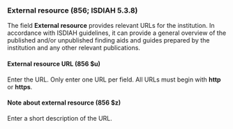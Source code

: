 ### External resource (856; ISDIAH 5.3.8)

The field **External resource** provides relevant URLs for the institution. In accordance with ISDIAH guidelines, it can provide a general overview of the published and/or unpublished finding aids and guides prepared by the
institution and any other relevant publications.

#### External resource URL (856 $u)

Enter the URL. Only enter one URL per field. All URLs must begin with **http** or **https**.

#### Note about external resource (856 $z)

Enter a short description of the URL.
